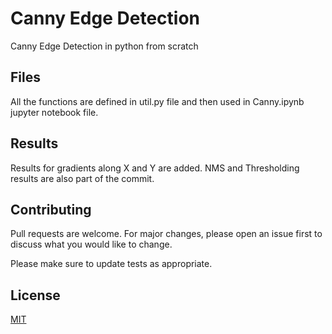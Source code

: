 # Canny Edge Detection

Canny Edge Detection in python from scratch

## Files

All the functions are defined in util.py file and then used in Canny.ipynb jupyter notebook file.

## Results
Results for gradients along X and Y are added. NMS and Thresholding results are also part of the commit.

## Contributing

Pull requests are welcome. For major changes, please open an issue first
to discuss what you would like to change.

Please make sure to update tests as appropriate.

## License

[MIT](https://choosealicense.com/licenses/mit/)